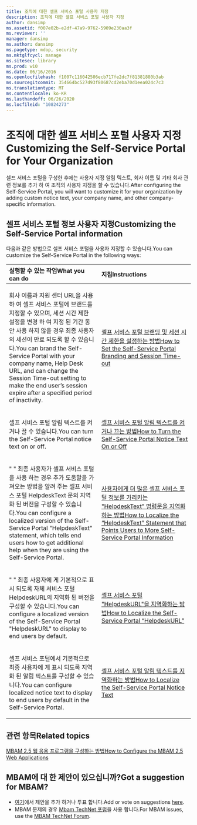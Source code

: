 ```yaml
---
title: 조직에 대한 셀프 서비스 포털 사용자 지정
description: 조직에 대한 셀프 서비스 포털 사용자 지정
author: dansimp
ms.assetid: f007e02b-e2df-47a9-9762-5909e230aa3f
ms.reviewer: ''
manager: dansimp
ms.author: dansimp
ms.pagetype: mdop, security
ms.mktglfcycl: manage
ms.sitesec: library
ms.prod: w10
ms.date: 06/16/2016
ms.openlocfilehash: f1007c116042506ecb717fe2dc7f81381880b3ab
ms.sourcegitcommit: 354664bc527d93f80687cd2eba70d1eea024c7c3
ms.translationtype: MT
ms.contentlocale: ko-KR
ms.lasthandoff: 06/26/2020
ms.locfileid: "10824273"
---
```

# <span data-ttu-id="7c1d9-103">조직에 대한 셀프 서비스 포털 사용자 지정</span><span class="sxs-lookup"><span data-stu-id="7c1d9-103">Customizing the Self-Service Portal for Your Organization</span></span>


<span data-ttu-id="7c1d9-104">셀프 서비스 포털을 구성한 후에는 사용자 지정 알림 텍스트, 회사 이름 및 기타 회사 관련 정보를 추가 하 여 조직의 사용자 지정을 할 수 있습니다.</span><span class="sxs-lookup"><span data-stu-id="7c1d9-104">After configuring the Self-Service Portal, you will want to customize it for your organization by adding custom notice text, your company name, and other company-specific information.</span></span>

## <span data-ttu-id="7c1d9-105">셀프 서비스 포털 정보 사용자 지정</span><span class="sxs-lookup"><span data-stu-id="7c1d9-105">Customizing the Self-Service Portal information</span></span>


<span data-ttu-id="7c1d9-106">다음과 같은 방법으로 셀프 서비스 포털을 사용자 지정할 수 있습니다.</span><span class="sxs-lookup"><span data-stu-id="7c1d9-106">You can customize the Self-Service Portal in the following ways:</span></span>

<table>
<colgroup>
<col width="50%" />
<col width="50%" />
</colgroup>
<thead>
<tr class="header">
<th align="left"><span data-ttu-id="7c1d9-107">실행할 수 있는 작업</span><span class="sxs-lookup"><span data-stu-id="7c1d9-107">What you can do</span></span></th>
<th align="left"><span data-ttu-id="7c1d9-108">지침</span><span class="sxs-lookup"><span data-stu-id="7c1d9-108">Instructions</span></span></th>
</tr>
</thead>
<tbody>
<tr class="odd">
<td align="left"><p><span data-ttu-id="7c1d9-109">회사 이름과 지원 센터 URL을 사용 하 여 셀프 서비스 포털에 브랜드를 지정할 수 있으며, 세션 시간 제한 설정을 변경 하 여 지정 된 기간 동안 사용 하지 않을 경우 최종 사용자의 세션이 만료 되도록 할 수 있습니다.</span><span class="sxs-lookup"><span data-stu-id="7c1d9-109">You can brand the Self-Service Portal with your company name, Help Desk URL, and can change the Session Time-out setting to make the end user’s session expire after a specified period of inactivity.</span></span></p></td>
<td align="left"><p><a href="how-to-set-the-self-service-portal-branding-and-session-time-out.md" data-raw-source="[How to Set the Self-Service Portal Branding and Session Time-out](how-to-set-the-self-service-portal-branding-and-session-time-out.md)"><span data-ttu-id="7c1d9-110">셀프 서비스 포털 브랜딩 및 세션 시간 제한을 설정하는 방법</span><span class="sxs-lookup"><span data-stu-id="7c1d9-110">How to Set the Self-Service Portal Branding and Session Time-out</span></span></a></p></td>
</tr>
<tr class="even">
<td align="left"><p><span data-ttu-id="7c1d9-111">셀프 서비스 포털 알림 텍스트를 켜거나 끌 수 있습니다.</span><span class="sxs-lookup"><span data-stu-id="7c1d9-111">You can turn the Self-Service Portal notice text on or off.</span></span></p></td>
<td align="left"><p><a href="how-to-turn-the-self-service-portal-notice-text-on-or-off.md" data-raw-source="[How to Turn the Self-Service Portal Notice Text On or Off](how-to-turn-the-self-service-portal-notice-text-on-or-off.md)"><span data-ttu-id="7c1d9-112">셀프 서비스 포털 알림 텍스트를 켜거나 끄는 방법</span><span class="sxs-lookup"><span data-stu-id="7c1d9-112">How to Turn the Self-Service Portal Notice Text On or Off</span></span></a></p></td>
</tr>
<tr class="odd">
<td align="left"><p><span data-ttu-id="7c1d9-113">&quot; &quot; 최종 사용자가 셀프 서비스 포털을 사용 하는 경우 추가 도움말을 가져오는 방법을 알려 주는 셀프 서비스 포털 HelpdeskText 문의 지역화 된 버전을 구성할 수 있습니다.</span><span class="sxs-lookup"><span data-stu-id="7c1d9-113">You can configure a localized version of the Self-Service Portal &quot;HelpdeskText&quot; statement, which tells end users how to get additional help when they are using the Self-Service Portal.</span></span></p></td>
<td align="left"><p><a href="how-to-localize-the-helpdesktext-statement-that-points-users-to-more-self-service-portal-information.md" data-raw-source="[How to Localize the “HelpdeskText” Statement that Points Users to More Self-Service Portal Information](how-to-localize-the-helpdesktext-statement-that-points-users-to-more-self-service-portal-information.md)"><span data-ttu-id="7c1d9-114">사용자에게 더 많은 셀프 서비스 포털 정보를 가리키는 "HelpdeskText" 명령문을 지역화하는 방법</span><span class="sxs-lookup"><span data-stu-id="7c1d9-114">How to Localize the “HelpdeskText” Statement that Points Users to More Self-Service Portal Information</span></span></a></p></td>
</tr>
<tr class="even">
<td align="left"><p><span data-ttu-id="7c1d9-115">&quot; &quot; 최종 사용자에 게 기본적으로 표시 되도록 자체 서비스 포털 HelpdeskURL의 지역화 된 버전을 구성할 수 있습니다.</span><span class="sxs-lookup"><span data-stu-id="7c1d9-115">You can configure a localized version of the Self-Service Portal &quot;HelpdeskURL&quot; to display to end users by default.</span></span></p></td>
<td align="left"><p><a href="how-to-localize-the-self-service-portal-helpdeskurl.md" data-raw-source="[How to Localize the Self-Service Portal “HelpdeskURL”](how-to-localize-the-self-service-portal-helpdeskurl.md)"><span data-ttu-id="7c1d9-116">셀프 서비스 포털 "HelpdeskURL"을 지역화하는 방법</span><span class="sxs-lookup"><span data-stu-id="7c1d9-116">How to Localize the Self-Service Portal “HelpdeskURL”</span></span></a></p></td>
</tr>
<tr class="odd">
<td align="left"><p><span data-ttu-id="7c1d9-117">셀프 서비스 포털에서 기본적으로 최종 사용자에 게 표시 되도록 지역화 된 알림 텍스트를 구성할 수 있습니다.</span><span class="sxs-lookup"><span data-stu-id="7c1d9-117">You can configure localized notice text to display to end users by default in the Self-Service Portal.</span></span></p></td>
<td align="left"><p><a href="how-to-localize-the-self-service-portal-notice-text.md" data-raw-source="[How to Localize the Self-Service Portal Notice Text](how-to-localize-the-self-service-portal-notice-text.md)"><span data-ttu-id="7c1d9-118">셀프 서비스 포털 알림 텍스트를 지역화하는 방법</span><span class="sxs-lookup"><span data-stu-id="7c1d9-118">How to Localize the Self-Service Portal Notice Text</span></span></a></p></td>
</tr>
</tbody>
</table>

 



## <span data-ttu-id="7c1d9-119">관련 항목</span><span class="sxs-lookup"><span data-stu-id="7c1d9-119">Related topics</span></span>


[<span data-ttu-id="7c1d9-120">MBAM 2.5 웹 응용 프로그램을 구성하는 방법</span><span class="sxs-lookup"><span data-stu-id="7c1d9-120">How to Configure the MBAM 2.5 Web Applications</span></span>](how-to-configure-the-mbam-25-web-applications.md)

 

## <span data-ttu-id="7c1d9-121">MBAM에 대 한 제안이 있으십니까?</span><span class="sxs-lookup"><span data-stu-id="7c1d9-121">Got a suggestion for MBAM?</span></span>
- <span data-ttu-id="7c1d9-122">[여기](http://mbam.uservoice.com/forums/268571-microsoft-bitlocker-administration-and-monitoring)에서 제안을 추가 하거나 투표 합니다.</span><span class="sxs-lookup"><span data-stu-id="7c1d9-122">Add or vote on suggestions [here](http://mbam.uservoice.com/forums/268571-microsoft-bitlocker-administration-and-monitoring).</span></span> 
- <span data-ttu-id="7c1d9-123">MBAM 문제의 경우 [Mbam TechNet 포럼](https://social.technet.microsoft.com/Forums/home?forum=mdopmbam)을 사용 합니다.</span><span class="sxs-lookup"><span data-stu-id="7c1d9-123">For MBAM issues, use the [MBAM TechNet Forum](https://social.technet.microsoft.com/Forums/home?forum=mdopmbam).</span></span> 





